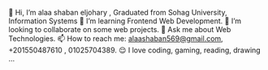👋 Hi, I’m alaa shaban eljohary , Graduated from Sohag University, Information Systems
🌱 I’m learning Frontend Web Development.
🤝 I’m looking to collaborate on some web projects.
💬 Ask me about Web Technologies.
📫 How to reach me: alaashaban569@gmail.com, +201550487610 , 01025704389.
😌 I love coding, gaming, reading, drawing ...

<!---  
alaashabaneljohary/alaashabaneljohary is a ✨ special ✨ repository because its `README.md` (this file) appears on your GitHub profile.
You can click the Preview link to take a look at your changes.
--->
